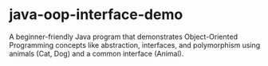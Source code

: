 # java-oop-interface-demo
A beginner-friendly Java program that demonstrates Object-Oriented Programming concepts like abstraction, interfaces, and polymorphism using animals (Cat, Dog) and a common interface (Animal).
